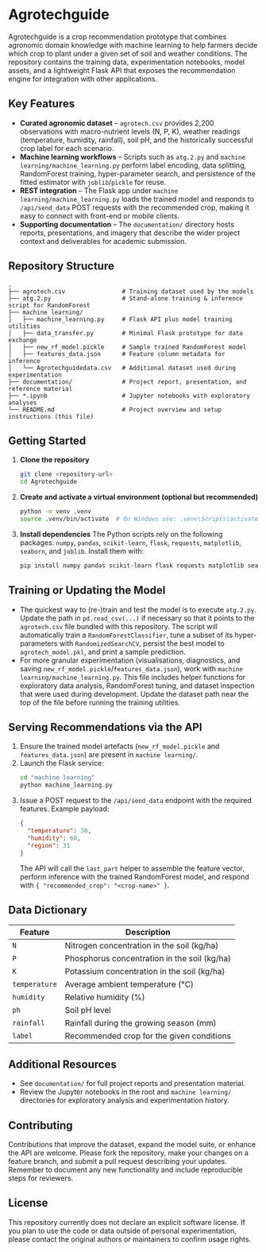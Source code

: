# Agrotechguide

Agrotechguide is a crop recommendation prototype that combines agronomic domain knowledge with machine learning to help farmers decide which crop to plant under a given set of soil and weather conditions. The repository contains the training data, experimentation notebooks, model assets, and a lightweight Flask API that exposes the recommendation engine for integration with other applications.

## Key Features
- **Curated agronomic dataset** – `agrotech.csv` provides 2,200 observations with macro-nutrient levels (N, P, K), weather readings (temperature, humidity, rainfall), soil pH, and the historically successful crop label for each scenario.
- **Machine learning workflows** – Scripts such as `atg.2.py` and `machine learning/machine_learning.py` perform label encoding, data splitting, RandomForest training, hyper-parameter search, and persistence of the fitted estimator with `joblib`/`pickle` for reuse.
- **REST integration** – The Flask app under `machine learning/machine_learning.py` loads the trained model and responds to `/api/send_data` POST requests with the recommended crop, making it easy to connect with front-end or mobile clients.
- **Supporting documentation** – The `documentation/` directory hosts reports, presentations, and imagery that describe the wider project context and deliverables for academic submission.

## Repository Structure
```
.
├── agrotech.csv                # Training dataset used by the models
├── atg.2.py                    # Stand-alone training & inference script for RandomForest
├── machine learning/
│   ├── machine_learning.py     # Flask API plus model training utilities
│   ├── data_transfer.py        # Minimal Flask prototype for data exchange
│   ├── new_rf_model.pickle     # Sample trained RandomForest model
│   ├── features_data.json      # Feature column metadata for inference
│   └── Agrotechguidedata.csv   # Additional dataset used during experimentation
├── documentation/              # Project report, presentation, and reference material
├── *.ipynb                     # Jupyter notebooks with exploratory analyses
└── README.md                   # Project overview and setup instructions (this file)
```

## Getting Started
1. **Clone the repository**
   ```bash
   git clone <repository-url>
   cd Agrotechguide
   ```
2. **Create and activate a virtual environment (optional but recommended)**
   ```bash
   python -m venv .venv
   source .venv/bin/activate  # On Windows use: .venv\Scripts\activate
   ```
3. **Install dependencies**
   The Python scripts rely on the following packages: `numpy`, `pandas`, `scikit-learn`, `flask`, `requests`, `matplotlib`, `seaborn`, and `joblib`. Install them with:
   ```bash
   pip install numpy pandas scikit-learn flask requests matplotlib seaborn joblib
   ```

## Training or Updating the Model
- The quickest way to (re-)train and test the model is to execute `atg.2.py`. Update the path in `pd.read_csv(...)` if necessary so that it points to the `agrotech.csv` file bundled with this repository. The script will automatically train a `RandomForestClassifier`, tune a subset of its hyper-parameters with `RandomizedSearchCV`, persist the best model to `agrotech_model.pkl`, and print a sample prediction.
- For more granular experimentation (visualisations, diagnostics, and saving `new_rf_model.pickle`/`features_data.json`), work with `machine learning/machine_learning.py`. This file includes helper functions for exploratory data analysis, RandomForest tuning, and dataset inspection that were used during development. Update the dataset path near the top of the file before running the training utilities.

## Serving Recommendations via the API
1. Ensure the trained model artefacts (`new_rf_model.pickle` and `features_data.json`) are present in `machine learning/`.
2. Launch the Flask service:
   ```bash
   cd "machine learning"
   python machine_learning.py
   ```
3. Issue a POST request to the `/api/send_data` endpoint with the required features. Example payload:
   ```json
   {
     "temperature": 30,
     "humidity": 60,
     "region": 31
   }
   ```
   The API will call the `last_part` helper to assemble the feature vector, perform inference with the trained RandomForest model, and respond with `{ "recommended_crop": "<crop-name>" }`.

## Data Dictionary
| Feature      | Description                                      |
|--------------|--------------------------------------------------|
| `N`          | Nitrogen concentration in the soil (kg/ha)       |
| `P`          | Phosphorus concentration in the soil (kg/ha)     |
| `K`          | Potassium concentration in the soil (kg/ha)      |
| `temperature`| Average ambient temperature (°C)                 |
| `humidity`   | Relative humidity (%)                            |
| `ph`         | Soil pH level                                    |
| `rainfall`   | Rainfall during the growing season (mm)          |
| `label`      | Recommended crop for the given conditions        |

## Additional Resources
- See `documentation/` for full project reports and presentation material.
- Review the Jupyter notebooks in the root and `machine learning/` directories for exploratory analysis and experimentation history.

## Contributing
Contributions that improve the dataset, expand the model suite, or enhance the API are welcome. Please fork the repository, make your changes on a feature branch, and submit a pull request describing your updates. Remember to document any new functionality and include reproducible steps for reviewers.

## License
This repository currently does not declare an explicit software license. If you plan to use the code or data outside of personal experimentation, please contact the original authors or maintainers to confirm usage rights.
